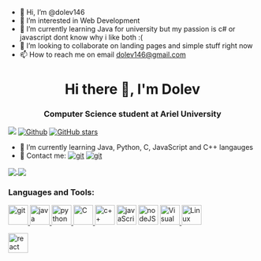 - 👋 Hi, I’m @dolev146
- 👀 I’m interested in Web Development
- 🌱 I’m currently learning Java for university but my passion is c# or javascript  dont know why i like both :(
- 💞️ I’m looking to collaborate on landing pages and simple stuff right now
- 📫 How to reach me on email dolev146@gmail.com

<h1 align="center">Hi there 👋, I'm Dolev</h1>
<h3 align="center">Computer Science student at Ariel University</h3>

![](https://visitor-badge.laobi.icu/badge?page_id=dolev146.dolev146) 
[![Github](https://img.shields.io/github/followers/dolev146?label=Followers&style=social)](https://github.com/dolev146) 
[![GitHub stars](https://img.shields.io/github/stars/dolev146?label=Stars&style=social)](https://github.com/dolev146)


- 🌱 I’m currently learning Java, Python, C, JavaScript and C++ langauges
- 💬 Contact me:
<a href="http://www.linkedin.com/in/dolevdublon" target="git"> <img src="https://img.shields.io/badge/LinkedIn-0077B5?style=for-the-badge&logo=linkedin&logoColor=white" alt="git"></a> <a href="mailto:dolev146@gmail.com" target="git"> <img src="https://img.shields.io/badge/Gmail-D14836?style=for-the-badge&logo=gmail&logoColor=white" alt="git"></a>

<a href="https://github.com/anuraghazra/github-readme-stats">
  <img align="center" src="https://github-readme-stats.vercel.app/api/top-langs/?username=dolev146&theme=slateorange&layout=compact" />
</a>
<a href="https://github.com/anuraghazra/convoychat">
  <img align="center" src="https://github-readme-stats.vercel.app/api?username=dolev146&show_icons=true&theme=slateorange&layout=compact&line_height=20" />
</a>

<h3 align="left">Languages and Tools:</h3>
<p align="left"> 
<a href="https://git-scm.com/" target="git"> <img src="https://img.shields.io/badge/Git-F05032?style=for-the-badge&logo=git&logoColor=white" alt="git" height="40"/>  </a>
<a href="https://www.java.com" target="Java"> <img src="https://img.shields.io/badge/Java-ED8B00?style=for-the-badge&logo=java&logoColor=white" alt="java" height="40"/>  </a>  
<a href="https://www.python.org" target="Python"> <img src="https://img.shields.io/badge/Python-14354C?style=for-the-badge&logo=python&logoColor=white" alt="python" height="40"/>  </a>  
<a href="https://en.wikipedia.org/wiki/C_(programming_language)" title="C"> <img src="https://img.shields.io/badge/C-00599C?style=for-the-badge&logo=c&logoColor=white" alt="C" height="40"/>  </a>
<a href="https://www.cplusplus.com" title="c++"> <img src="https://img.shields.io/badge/C%2B%2B-00599C?style=for-the-badge&logo=c%2B%2B&logoColor=white" alt="c++" height="40"/></a>
<a href="https://en.wikipedia.org/wiki/JavaScript" title="javaScript"> <img src="https://img.shields.io/badge/JavaScript-F7DF1E?style=for-the-badge&logo=javascript&logoColor=black" alt="javaScript" height="40"/></a>
<a href="nodejs.org/" title="nodeJS"> <img src="https://img.shields.io/badge/Node.js-43853D?style=for-the-badge&logo=node.js&logoColor=white" alt="nodeJS" height="40"/></a>
<a href="https://code.visualstudio.com/" title="Visual Studio Code"> <img src="https://img.shields.io/badge/Visual_Studio_Code-0078D4?style=for-the-badge&logo=visual%20studio%20code&logoColor=white" alt="Visual Studio Code" height="40"/>  </a>  
<a href="https://www.linux.org" target="Linux"> <img src="https://img.shields.io/badge/Linux-FCC624?style=for-the-badge&logo=linux&logoColor=black" alt="Linux" height="40"/></a>
</p>
<a href="#" target="react"> <img src="https://img.shields.io/badge/-react-blue" alt="react" height="40"/></a>
</p>


<!---
dolev146/dolev146 is a ✨ special ✨ repository because its `README.md` (this file) appears on your GitHub profile.
You can click the Preview link to take a look at your changes.
--->
